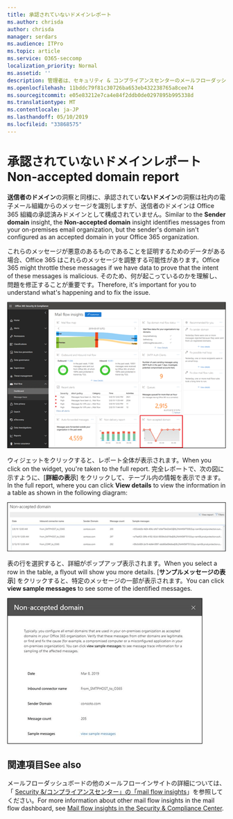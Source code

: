 ```yaml
---
title: 承認されていないドメインレポート
ms.author: chrisda
author: chrisda
manager: serdars
ms.audience: ITPro
ms.topic: article
ms.service: O365-seccomp
localization_priority: Normal
ms.assetid: ''
description: 管理者は、セキュリティ & コンプライアンスセンターのメールフローダッシュボードで、承認されていないドメインレポートについて学習できます。
ms.openlocfilehash: 11bddc79f81c30726ba653eb432238765a8cee74
ms.sourcegitcommit: e05e83212e7ca4e84f2ddb0de0297895b995338d
ms.translationtype: MT
ms.contentlocale: ja-JP
ms.lasthandoff: 05/10/2019
ms.locfileid: "33868575"
---
```

# <a name="non-accepted-domain-report"></a><span data-ttu-id="42be0-103">承認されていないドメインレポート</span><span class="sxs-lookup"><span data-stu-id="42be0-103">Non-accepted domain report</span></span>

<span data-ttu-id="42be0-104">**送信者のドメイン**の洞察と同様に、承認されてい**ないドメイン**の洞察は社内の電子メール組織からのメッセージを識別しますが、送信者のドメインは Office 365 組織の承認済みドメインとして構成されていません。</span><span class="sxs-lookup"><span data-stu-id="42be0-104">Similar to the **Sender domain** insight, the **Non-accepted domain** insight identifies messages from your on-premises email organization, but the sender's domain isn't configured as an accepted domain in your Office 365 organization.</span></span>

<span data-ttu-id="42be0-105">これらのメッセージが悪意のあるものであることを証明するためのデータがある場合、Office 365 はこれらのメッセージを調整する可能性があります。</span><span class="sxs-lookup"><span data-stu-id="42be0-105">Office 365 might throttle these messages if we have data to prove that the intent of these messages is malicious.</span></span> <span data-ttu-id="42be0-106">そのため、何が起こっているのかを理解し、問題を修正することが重要です。</span><span class="sxs-lookup"><span data-stu-id="42be0-106">Therefore, it's important for you to understand what's happening and to fix the issue.</span></span>

![セキュリティ & コンプライアンスセンターのメールフローダッシュボードの承認されていないドメインレポート](media/non-accepted-domain-report-selected.png)

<span data-ttu-id="42be0-108">ウィジェットをクリックすると、レポート全体が表示されます。</span><span class="sxs-lookup"><span data-stu-id="42be0-108">When you click on the widget, you're taken to the full report.</span></span> <span data-ttu-id="42be0-109">完全レポートで、次の図に示すように、[**詳細の表示**] をクリックして、テーブル内の情報を表示できます。</span><span class="sxs-lookup"><span data-stu-id="42be0-109">In the full report, where you can click **View details** to view the information in a table as shown in the following diagram:</span></span>

![承認されていないドメインレポートに詳細テーブルを表示する](media/non-accepted-domain-report-view-details.png)

<span data-ttu-id="42be0-111">表の行を選択すると、詳細がポップアップ表示されます。</span><span class="sxs-lookup"><span data-stu-id="42be0-111">When you select a row in the table, a flyout will show you more details.</span></span> <span data-ttu-id="42be0-112">[**サンプルメッセージの表示**] をクリックすると、特定のメッセージの一部が表示されます。</span><span class="sxs-lookup"><span data-stu-id="42be0-112">You can click **view sample messages** to see some of the identified messages.</span></span>

![承認されていないドメインレポートの詳細テーブルで行を選択する](media/non-accepted-domain-report-select-row-in-table.png)

## <a name="see-also"></a><span data-ttu-id="42be0-114">関連項目</span><span class="sxs-lookup"><span data-stu-id="42be0-114">See also</span></span>

<span data-ttu-id="42be0-115">メールフローダッシュボードの他のメールフローインサイトの詳細については、「 [Security &/コンプライアンスセンター」の「mail flow insights](mail-flow-insights-v2.md)」を参照してください。</span><span class="sxs-lookup"><span data-stu-id="42be0-115">For more information about other mail flow insights in the mail flow dashboard, see [Mail flow insights in the Security & Compliance Center](mail-flow-insights-v2.md).</span></span>
